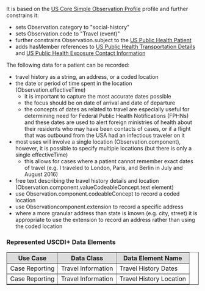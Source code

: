 It is based on the [US Core Simple Observation Profile]({{site.data.fhir.ver.hl7fhiruscore}}/StructureDefinition-us-core-simple-observation.html) profile and further constrains it:
* sets Observation.category to "social-history"
* sets Observation.code to "Travel (event)"
* further constrains Observation.subject to the [US Public Health Patient](StructureDefinition-us-ph-patient.html)
* adds hasMember references to [US Public Health Transportation Details](StructureDefinition-us-ph-transportation-details.html) and [US Public Health Exposure Contact Information](StructureDefinition-us-ph-exposure-contact-information.html)

The following data for a patient can be recorded:

* travel history as a string, an address, or a coded location
* the date or period of time spent in the location (Observation.effectiveTime)
    * it is important to capture the most accurate dates possible
    * the focus should be on date of arrival and date of departure
    * the concepts of dates as related to travel are especially useful for determining need for Federal Public Health Notifications (FPHNs) and these dates are used to alert foreign ministries of health about their residents who may have been contacts of cases, or if a flight that was outbound from the USA had an infectious traveler on it
* most uses will involve a single location (Observation.component), however, it is possible to specify multiple locations (but there is only a single effectiveTime)
    * this allows for cases where a patient cannot remember exact dates of travel (e.g. I traveled to London, Paris, and Berlin in July and August 2016)
* free text describing the travel history details and location (Observation.component.valueCodeableConcept.text element)
* use Observation.component.codeableConcept to record a coded location
* use Observationcomponent.extension to record a specific address
* where a more granular address than state is known (e.g. city, street) it is appropriate to use the extension to record an address rather than using the coded location


### Represented USCDI+ Data Elements

<table border="1">
    <thead>
        <tr style="background-color:#DCDCDC">
            <th style="text-align: center; vertical-align: middle;">Use Case</th>
            <th style="text-align: center; vertical-align: middle;">Data Class</th>
            <th style="text-align: center; vertical-align: middle;">Data Element Name</th>
        </tr>
    </thead>
    <tbody>
        <tr>
            <td>Case Reporting</td>
            <td>Travel Information</td>
            <td>Travel History Dates</td>
        </tr>
        <tr>
            <td>Case Reporting</td>
            <td>Travel Information</td>
            <td>Travel History Location</td>
        </tr>
    </tbody>
</table>